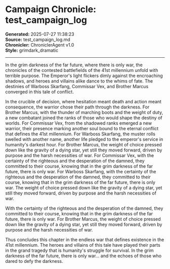# Campaign Chronicle: test_campaign_log

**Generated:** 2025-07-27 11:38:23  
**Source:** test_campaign_log.md  
**Chronicler:** ChroniclerAgent v1.0  
**Style:** grimdark_dramatic  

---

In the grim darkness of the far future, where there is only war, the chronicles of the contested battlefields of the 41st millennium unfold with terrible purpose. The Emperor's light flickers dimly against the encroaching shadows, and heroes and villains alike dance to the whims of fate. The destinies of Warboss Skarfang, Commissar Vex, and Brother Marcus converged in this tale of conflict.

In the crucible of decision, where hesitation meant death and action meant consequence, the warrior chose their path through the darkness. For Brother Marcus, with the thunder of marching boots and the weight of duty, a new combatant joined the ranks of those who would shape the destiny of worlds. For Commissar Vex, from the shadowed ranks emerged a new warrior, their presence marking another soul bound to the eternal conflict that defines the 41st millennium. For Warboss Skarfang, the muster rolls swelled with another name, another life pledged to the emperor's service in humanity's darkest hour. For Brother Marcus, the weight of choice pressed down like the gravity of a dying star, yet still they moved forward, driven by purpose and the harsh necessities of war. For Commissar Vex, with the certainty of the righteous and the desperation of the damned, they committed to their course, knowing that in the grim darkness of the far future, there is only war. For Warboss Skarfang, with the certainty of the righteous and the desperation of the damned, they committed to their course, knowing that in the grim darkness of the far future, there is only war. The weight of choice pressed down like the gravity of a dying star, yet still they moved forward, driven by purpose and the harsh necessities of war. 

With the certainty of the righteous and the desperation of the damned, they committed to their course, knowing that in the grim darkness of the far future, there is only war. For Brother Marcus, the weight of choice pressed down like the gravity of a dying star, yet still they moved forward, driven by purpose and the harsh necessities of war.

Thus concludes this chapter in the endless war that defines existence in the 41st millennium. The heroes and villains of this tale have played their parts in the grand tragedy that is humanity's struggle for survival. In the grim darkness of the far future, there is only war... and the echoes of those who dared to defy the darkness.